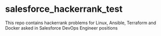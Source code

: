 # salesforce_hackerrank_test
This repo contains hackerrank problems for Linux, Ansible, Terraform and Docker asked in Salesforce DevOps Engineer positions
